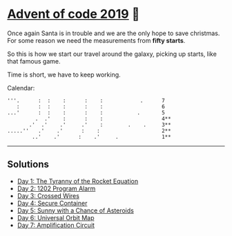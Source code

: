 # [Advent of code 2019](https://adventofcode.com/) :space_invader:

Once again Santa is in trouble and we are the only hope to save christmas.
For some reason we need the measurements from **fifty starts**.

So this is how we start our travel around the galaxy, picking up starts, like that famous game.

Time is short, we have to keep working.

Calendar:

```
'''.      :  :    :      :    :            .      7
   :      :  :    :      :    :                   6
...'      :  :    :      :    :           .       5
         .  .'    :      :    :                   4**
       .'  .'    .'     .'    :        .    .     3**
.....''   .'    .'      :    :                    2**
        ..'    .'      :    .'     .              1**
```

---

## Solutions

* [Day 1: The Tyranny of the Rocket Equation](day01)
* [Day 2: 1202 Program Alarm](day02)
* [Day 3: Crossed Wires](day03)
* [Day 4: Secure Container](day04)
* [Day 5: Sunny with a Chance of Asteroids](day05)
* [Day 6: Universal Orbit Map](day06)
* [Day 7: Amplification Circuit](day07s)
